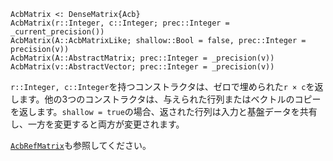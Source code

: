 ```
AcbMatrix <: DenseMatrix{Acb}
AcbMatrix(r::Integer, c::Integer; prec::Integer = _current_precision())
AcbMatrix(A::AcbMatrixLike; shallow::Bool = false, prec::Integer = precision(v))
AcbMatrix(A::AbstractMatrix; prec::Integer = _precision(v))
AcbMatrix(v::AbstractVector; prec::Integer = _precision(v))
```

`r::Integer, c::Integer`を持つコンストラクタは、ゼロで埋められた`r × c`を返します。他の3つのコンストラクタは、与えられた行列またはベクトルのコピーを返します。`shallow = true`の場合、返された行列は入力と基盤データを共有し、一方を変更すると両方が変更されます。

[`AcbRefMatrix`](@ref)も参照してください。
